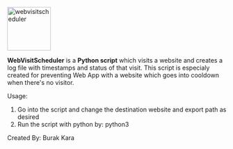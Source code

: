 <a href="https://github.com/burakkara010/usefulscripts/tree/main/WebVisitScheduler"><img src="https://github.com/user-attachments/assets/4efddc15-9b3e-49ae-8b32-d4495a793471" alt="webvisitscheduler" width="100"/></a>

**WebVisitScheduler** is a **Python script** which visits a website and creates a log file with timestamps and status of that visit. This script is especialy created for preventing Web App with a website which goes into cooldown when there's no visitor. 

Usage:
1. Go into the script and change the destination website and export path as desired
2. Run the script with python by: python3 <scriptpath>


Created By: Burak Kara
